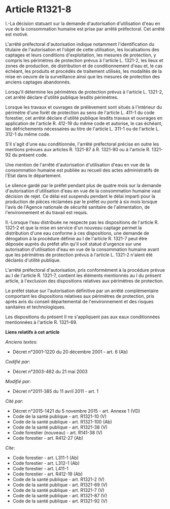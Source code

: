 # Article R1321-8

I.-La décision statuant sur la demande d'autorisation d'utilisation d'eau en vue de la consommation humaine est prise par
arrêté préfectoral. Cet arrêté est motivé. 

L'arrêté préfectoral d'autorisation indique notamment l'identification du titulaire de l'autorisation et l'objet de cette
utilisation, les localisations des captages et leurs conditions d'exploitation, les mesures de protection, y compris les
périmètres de protection prévus à l'article L. 1321-2, les lieux et zones de production, de distribution et de
conditionnement d'eau et, le cas échéant, les produits et procédés de traitement utilisés, les modalités de la mise en oeuvre
de la surveillance ainsi que les mesures de protection des anciens captages abandonnés. 

Lorsqu'il détermine les périmètres de protection prévus à l'article L. 1321-2, cet arrêté déclare d'utilité publique lesdits
périmètres. 

Lorsque les travaux et ouvrages de prélèvement sont situés à l'intérieur du périmètre d'une forêt de protection au sens de
l'article L. 411-1 du code forestier, cet arrêté déclare d'utilité publique lesdits travaux et ouvrages en application de
l'article R. 412-19 du même code et autorise, le cas échéant, les défrichements nécessaires au titre de l'article L. 311-1 ou
de l'article L. 312-1 du même code. 

S'il s'agit d'une eau conditionnée, l'arrêté préfectoral précise en outre les mentions prévues aux articles R. 1321-87 à R.
1321-90 ou à l'article R. 1321-92 du présent code. 

Une mention de l'arrêté d'autorisation d'utilisation d'eau en vue de la consommation humaine est publiée au recueil des actes
administratifs de l'Etat dans le département. 

Le silence gardé par le préfet pendant plus de quatre mois sur la demande d'autorisation d'utilisation d'eau en vue de la
consommation humaine vaut décision de rejet. Ce délai est suspendu pendant le délai imparti pour la production de pièces
réclamées par le préfet ou porté à six mois lorsque l'avis de l'Agence nationale de sécurité sanitaire de l'alimentation, de
l'environnement et du travail est requis. 

II.-Lorsque l'eau distribuée ne respecte pas les dispositions de l'article R. 1321-2 et que la mise en service d'un nouveau
captage permet la distribution d'une eau conforme à ces dispositions, une demande de dérogation à la procédure définie au I
de l'article R. 1321-7 peut être déposée auprès du préfet afin qu'il soit statué d'urgence sur une autorisation d'utilisation
d'eau en vue de la consommation humaine avant que les périmètres de protection prévus à l'article L. 1321-2 n'aient été
déclarés d'utilité publique. 

L'arrêté préfectoral d'autorisation, pris conformément à la procédure prévue au I de l'article R. 1321-7, contient les
éléments mentionnés au I du présent article, à l'exclusion des dispositions relatives aux périmètres de protection. 

Le préfet statue sur l'autorisation définitive par un arrêté complémentaire comportant les dispositions relatives aux
périmètres de protection, pris après avis du conseil départemental de l'environnement et des risques sanitaires et
technologiques. 

Les dispositions du présent II ne s'appliquent pas aux eaux conditionnées mentionnées à l'article R. 1321-69.

**Liens relatifs à cet article**

_Anciens textes_:

  - Décret n°2001-1220 du 20 décembre 2001 - art. 6 (Ab)

_Codifié par_:

  - Décret n°2003-462 du 21 mai 2003

_Modifié par_:

  - Décret n°2011-385 du 11 avril 2011 - art. 1

_Cité par_:

  - Décret n°2015-1421 du 5 novembre 2015 - art. Annexe 1 (VD)
  - Code de la santé publique - art. R1321-10 (V)
  - Code de la santé publique - art. R1321-100 (Ab)
  - Code de la santé publique - art. R1321-38 (V)
  - Code forestier (nouveau) - art. R141-38 (V)
  - Code forestier - art. R412-27 (Ab)

_Cite_:

  - Code forestier - art. L311-1 (Ab)
  - Code forestier - art. L312-1 (Ab)
  - Code forestier - art. L411-1
  - Code forestier - art. R412-19 (Ab)
  - Code de la santé publique - art. R1321-2 (V)
  - Code de la santé publique - art. R1321-69 (V)
  - Code de la santé publique - art. R1321-7 (V)
  - Code de la santé publique - art. R1321-87 (V)
  - Code de la santé publique - art. R1321-92 (V)

